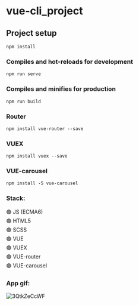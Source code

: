 # vue-cli_project

## Project setup
```
npm install
```

### Compiles and hot-reloads for development
```
npm run serve
```

### Compiles and minifies for production
```
npm run build
```

### Router
```
npm install vue-router --save
```

### VUEX
```
npm install vuex --save
```


### VUE-carousel
```
npm install -S vue-carousel
```

      
### Stack:    
:green_circle: JS (ECMA6)  
:green_circle: HTML5        
:green_circle: SCSS   
:green_circle: VUE      
:green_circle: VUEX      
:green_circle: VUE-router      
:green_circle: VUE-carousel   
         
### App gif:       
![3QtkZeCcWF](https://user-images.githubusercontent.com/86303341/141656032-be10d6b2-d1dc-45a9-887c-e13b3055100b.gif)

